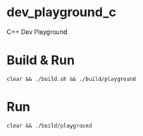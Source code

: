# dev_playground_c
C++ Dev Playground

# Build & Run
```
clear && ./build.sh && ./build/playground
```

# Run
```
clear && ./build/playground
```
